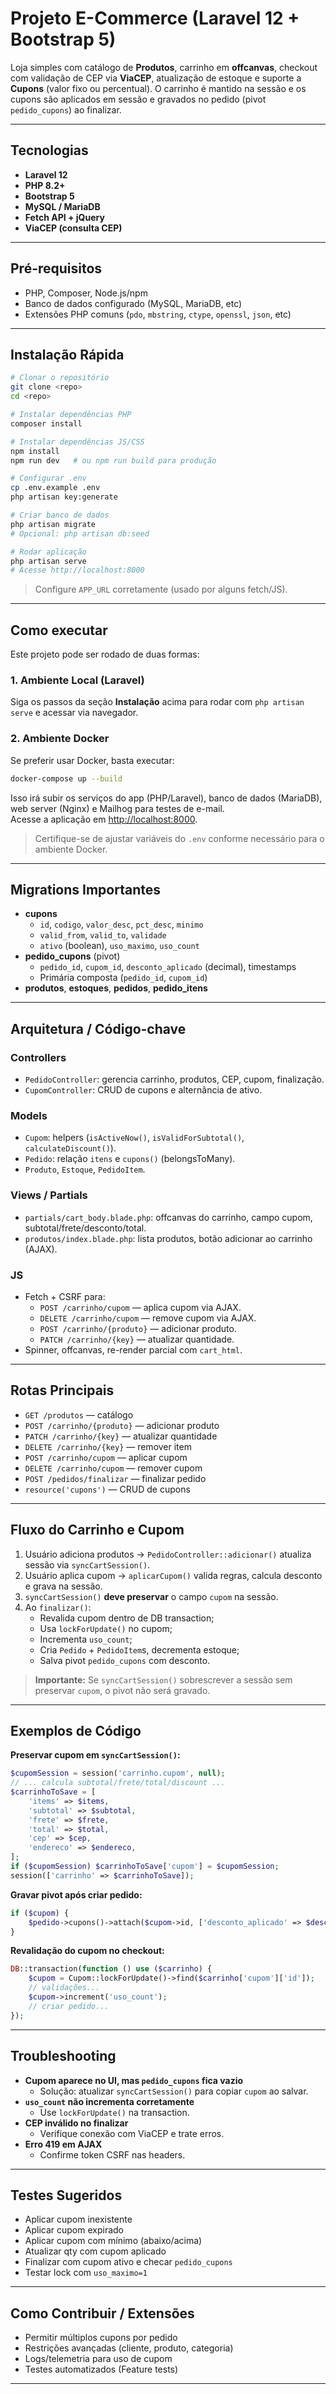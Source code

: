 # Projeto E-Commerce (Laravel 12 + Bootstrap 5)

Loja simples com catálogo de **Produtos**, carrinho em **offcanvas**, checkout com validação de CEP via **ViaCEP**, atualização de estoque e suporte a **Cupons** (valor fixo ou percentual). O carrinho é mantido na sessão e os cupons são aplicados em sessão e gravados no pedido (pivot `pedido_cupons`) ao finalizar.

---

## Tecnologias

- **Laravel 12**
- **PHP 8.2+**
- **Bootstrap 5**
- **MySQL / MariaDB**
- **Fetch API + jQuery**
- **ViaCEP (consulta CEP)**

---

## Pré-requisitos

- PHP, Composer, Node.js/npm
- Banco de dados configurado (MySQL, MariaDB, etc)
- Extensões PHP comuns (`pdo`, `mbstring`, `ctype`, `openssl`, `json`, etc)

---

## Instalação Rápida

```bash
# Clonar o repositório
git clone <repo>
cd <repo>

# Instalar dependências PHP
composer install

# Instalar dependências JS/CSS
npm install
npm run dev   # ou npm run build para produção

# Configurar .env
cp .env.example .env
php artisan key:generate

# Criar banco de dados
php artisan migrate
# Opcional: php artisan db:seed

# Rodar aplicação
php artisan serve
# Acesse http://localhost:8000
```

> Configure `APP_URL` corretamente (usado por alguns fetch/JS).

---

## Como executar

Este projeto pode ser rodado de duas formas:

### 1. Ambiente Local (Laravel)

Siga os passos da seção **Instalação** acima para rodar com `php artisan serve` e acessar via navegador.

### 2. Ambiente Docker

Se preferir usar Docker, basta executar:

```bash
docker-compose up --build
```

Isso irá subir os serviços do app (PHP/Laravel), banco de dados (MariaDB), web server (Nginx) e Mailhog para testes de e-mail.  
Acesse a aplicação em [http://localhost:8000](http://localhost:8000).

> Certifique-se de ajustar variáveis do `.env` conforme necessário para o ambiente Docker.

---

## Migrations Importantes

- **cupons**
  - `id`, `codigo`, `valor_desc`, `pct_desc`, `minimo`
  - `valid_from`, `valid_to`, `validade`
  - `ativo` (boolean), `uso_maximo`, `uso_count`
- **pedido_cupons** (pivot)
  - `pedido_id`, `cupom_id`, `desconto_aplicado` (decimal), timestamps
  - Primária composta (`pedido_id`, `cupom_id`)
- **produtos**, **estoques**, **pedidos**, **pedido_itens**

---

## Arquitetura / Código-chave

### Controllers

- `PedidoController`: gerencia carrinho, produtos, CEP, cupom, finalização.
- `CupomController`: CRUD de cupons e alternância de ativo.

### Models

- `Cupom`: helpers (`isActiveNow()`, `isValidForSubtotal()`, `calculateDiscount()`).
- `Pedido`: relação `itens` e `cupons()` (belongsToMany).
- `Produto`, `Estoque`, `PedidoItem`.

### Views / Partials

- `partials/cart_body.blade.php`: offcanvas do carrinho, campo cupom, subtotal/frete/desconto/total.
- `produtos/index.blade.php`: lista produtos, botão adicionar ao carrinho (AJAX).

### JS

- Fetch + CSRF para:
  - `POST /carrinho/cupom` — aplica cupom via AJAX.
  - `DELETE /carrinho/cupom` — remove cupom via AJAX.
  - `POST /carrinho/{produto}` — adicionar produto.
  - `PATCH /carrinho/{key}` — atualizar quantidade.
- Spinner, offcanvas, re-render parcial com `cart_html`.

---

## Rotas Principais

- `GET /produtos` — catálogo
- `POST /carrinho/{produto}` — adicionar produto
- `PATCH /carrinho/{key}` — atualizar quantidade
- `DELETE /carrinho/{key}` — remover item
- `POST /carrinho/cupom` — aplicar cupom
- `DELETE /carrinho/cupom` — remover cupom
- `POST /pedidos/finalizar` — finalizar pedido
- `resource('cupons')` — CRUD de cupons

---

## Fluxo do Carrinho e Cupom

1. Usuário adiciona produtos → `PedidoController::adicionar()` atualiza sessão via `syncCartSession()`.
2. Usuário aplica cupom → `aplicarCupom()` valida regras, calcula desconto e grava na sessão.
3. `syncCartSession()` **deve preservar** o campo `cupom` na sessão.
4. Ao `finalizar()`:
   - Revalida cupom dentro de DB transaction;
   - Usa `lockForUpdate()` no cupom;
   - Incrementa `uso_count`;
   - Cria `Pedido` + `PedidoItem`s, decrementa estoque;
   - Salva pivot `pedido_cupons` com desconto.

> **Importante:** Se `syncCartSession()` sobrescrever a sessão sem preservar `cupom`, o pivot não será gravado.

---

## Exemplos de Código

**Preservar cupom em `syncCartSession()`:**

```php
$cupomSession = session('carrinho.cupom', null);
// ... calcula subtotal/frete/total/discount ...
$carrinhoToSave = [
    'items' => $items,
    'subtotal' => $subtotal,
    'frete' => $frete,
    'total' => $total,
    'cep' => $cep,
    'endereco' => $endereco,
];
if ($cupomSession) $carrinhoToSave['cupom'] = $cupomSession;
session(['carrinho' => $carrinhoToSave]);
```

**Gravar pivot após criar pedido:**

```php
if ($cupom) {
    $pedido->cupons()->attach($cupom->id, ['desconto_aplicado' => $desconto]);
}
```

**Revalidação do cupom no checkout:**

```php
DB::transaction(function () use ($carrinho) {
    $cupom = Cupom::lockForUpdate()->find($carrinho['cupom']['id']);
    // validações...
    $cupom->increment('uso_count');
    // criar pedido...
});
```

---

## Troubleshooting

- **Cupom aparece no UI, mas `pedido_cupons` fica vazio**
  - Solução: atualizar `syncCartSession()` para copiar `cupom` ao salvar.
- **`uso_count` não incrementa corretamente**
  - Use `lockForUpdate()` na transaction.
- **CEP inválido no finalizar**
  - Verifique conexão com ViaCEP e trate erros.
- **Erro 419 em AJAX**
  - Confirme token CSRF nas headers.

---

## Testes Sugeridos

- Aplicar cupom inexistente
- Aplicar cupom expirado
- Aplicar cupom com mínimo (abaixo/acima)
- Atualizar qty com cupom aplicado
- Finalizar com cupom ativo e checar `pedido_cupons`
- Testar lock com `uso_maximo=1`

---

## Como Contribuir / Extensões

- Permitir múltiplos cupons por pedido
- Restrições avançadas (cliente, produto, categoria)
- Logs/telemetria para uso de cupom
- Testes automatizados (Feature tests)

---
